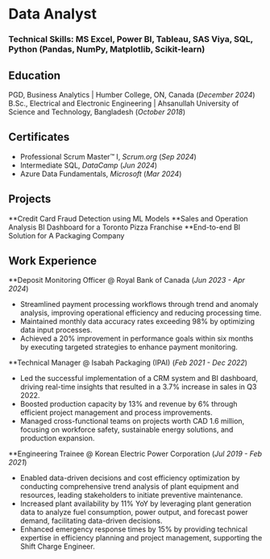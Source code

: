 # Data Analyst

### Technical Skills: MS Excel, Power BI, Tableau, SAS Viya, SQL, Python (Pandas, NumPy, Matplotlib, Scikit-learn)

## Education
PGD, Business Analytics | Humber College, ON, Canada (_December 2024_)
B.Sc., Electrical and Electronic Engineering | Ahsanullah University of Science and Technology, Bangladesh (_October 2018_)

## Certificates
- Professional Scrum Master™ I, _Scrum.org_ (_Sep 2024_)
- Intermediate SQL, _DataCamp_ (_Jun 2024_)
- Azure Data Fundamentals, _Microsoft_ (_Mar 2024_)

## Projects
**Credit Card Fraud Detection using ML Models
**Sales and Operation Analysis BI Dashboard for a Toronto Pizza Franchise
**End-to-end BI Solution for A Packaging Company

## Work Experience
**Deposit Monitoring Officer @ Royal Bank of Canada (_Jun 2023 - Apr 2024_)
- Streamlined payment processing workflows through trend and anomaly analysis, improving operational efficiency and reducing processing time.
- Maintained monthly data accuracy rates exceeding 98% by optimizing data input processes.
- Achieved a 20% improvement in performance goals within six months by executing targeted strategies to enhance payment monitoring.

**Technical Manager @ Isabah Packaging (IPAI) (_Feb 2021 - Dec 2022_)
- Led the successful implementation of a CRM system and BI dashboard, driving real-time insights that resulted in a 3.7% increase in sales in Q3 2022.
- Boosted production capacity by 13% and revenue by 6% through efficient project management and process improvements.
- Managed cross-functional teams on projects worth CAD 1.6 million, focusing on workforce safety, sustainable energy solutions, and production expansion.

**Engineering Trainee @ Korean Electric Power Corporation (_Jul 2019 - Feb 2021_)
- Enabled data-driven decisions and cost efficiency optimization by conducting comprehensive trend analysis of plant equipment and resources, leading stakeholders to initiate preventive maintenance.
- Increased plant availability by 11% YoY by leveraging plant generation data to analyze fuel consumption, power output, and forecast power demand, facilitating data-driven decisions. 
- Enhanced emergency response times by 15% by providing technical expertise in efficiency planning and project management, supporting the Shift Charge Engineer.
